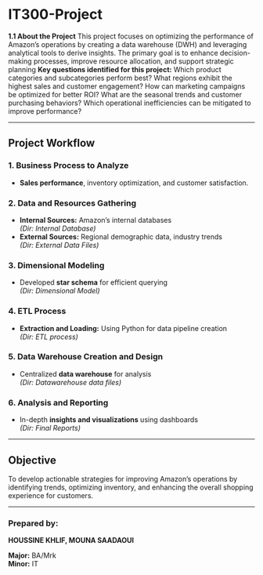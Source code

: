 # **IT300-Project**
**1.1 About the Project**
This project focuses on optimizing the performance of Amazon’s operations by creating a data warehouse (DWH) and leveraging analytical tools to derive insights. The primary goal is to enhance decision-making processes, improve resource allocation, and support strategic planning
**Key questions identified for this project:**
Which product categories and subcategories perform best?
What regions exhibit the highest sales and customer engagement?
How can marketing campaigns be optimized for better ROI?
What are the seasonal trends and customer purchasing behaviors?
Which operational inefficiencies can be mitigated to improve performance?

   

---

## **Project Workflow**
### **1. Business Process to Analyze**
   - **Sales performance**, inventory optimization, and customer satisfaction.

### **2. Data and Resources Gathering**
   - **Internal Sources:** Amazon’s internal databases  
     *(Dir: Internal Database)*  
   - **External Sources:** Regional demographic data, industry trends  
     *(Dir: External Data Files)*

### **3. Dimensional Modeling**
   - Developed **star schema** for efficient querying  
     *(Dir: Dimensional Model)*

### **4. ETL Process**
   - **Extraction and Loading:** Using Python for data pipeline creation  
     *(Dir: ETL process)*

### **5. Data Warehouse Creation and Design**
   - Centralized **data warehouse** for analysis  
     *(Dir: Datawarehouse data files)*

### **6. Analysis and Reporting**
   - In-depth **insights and visualizations** using dashboards  
     *(Dir: Final Reports)*

---

## **Objective**
To develop actionable strategies for improving Amazon’s operations by identifying trends, optimizing inventory, and enhancing the overall shopping experience for customers.

---

### **Prepared by:**
**HOUSSINE KHLIF, MOUNA SAADAOUI**

**Major:** BA/Mrk  
**Minor:** IT

